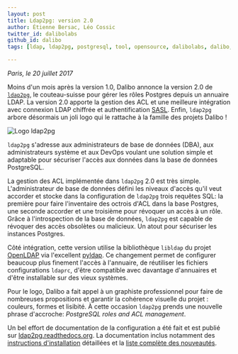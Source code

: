 ```yaml
---
layout: post
title: Ldap2pg: version 2.0
author: Étienne Bersac, Léo Cossic
twitter_id: dalibolabs
github_id: dalibo
tags: [ldap, ldap2pg, postgresql, tool, opensource, dalibolabs, dalibo, labs, release, security]

---
```


*Paris, le 20 juillet 2017*

Moins d'un mois après la version 1.0, Dalibo annonce la version 2.0
de [`ldap2pg`](https://ldap2pg.readthedocs.org), le couteau-suisse pour gérer
les rôles Postgres depuis un annuaire LDAP. La version 2.0 apporte la gestion
des ACL et une meilleure intégration avec connexion LDAP chiffrée et
authentification
[SASL](https://fr.wikipedia.org/wiki/Simple_Authentication_and_Security_Layer).
Enfin, `ldap2pg` arbore désormais un joli logo qui le rattache à la famille des
projets Dalibo !

![Logo ldap2pg](https://github.com/dalibo/ldap2pg/raw/master/docs/img/logo-phrase.png)

<!--MORE-->

`ldap2pg` s'adresse aux administrateurs de base de données (DBA), aux
administrateurs système et aux DevOps voulant une solution simple et adaptable
pour sécuriser l'accès aux données dans la base de données PostgreSQL.

La gestion des ACL implémentée dans `ldap2pg` 2.0 est très simple.
L'administrateur de base de données défini les niveaux d'accès qu'il veut
accorder et stocke dans la configuration de `ldap2pg` trois requêtes SQL: la
première pour faire l'inventaire des octrois d'ACL dans la base Postgres, une
seconde accorder et une troisième pour révoquer un accès à un rôle. Grâce à
l'introspection de la base de données, `ldap2pg` est capable de révoquer des
accès obsolètes ou malicieux. Un atout pour sécuriser les instances Postgres.

Côté intégration, cette version utilise la bibliothèque `libldap` du
projet [OpenLDAP](http://openldap.org) via
l'excellent [pyldap](https://github.com/pyldap/pyldap). Ce changement permet de
configurer beaucoup plus finement l'accès à l'annuaire, de réutiliser les
fichiers configurations `ldaprc`, d'être compatible avec davantage d'annuaires
et d'être installable sur des vieux systèmes.

Pour le logo, Dalibo a fait appel à un graphiste professionnel pour faire de
nombreuses propositions et garantir la cohérence visuelle du projet : couleurs,
formes et lisibité. À cette occasion `ldap2pg` prends une nouvelle phrase
d'accroche: *PostgreSQL roles and ACL management*.

Un bel effort de documentation de la configuration a été fait et est publié
sur [ldap2pg.readthedocs.org](http://ldap2pg.readthedocs.io/en/latest/). La
documentation inclus notamment
des
[instructions d'installation](http://ldap2pg.readthedocs.io/en/latest/install/)
détaillées et
la
[liste complète des nouveautés](http://ldap2pg.readthedocs.io/en/latest/changelog/).

